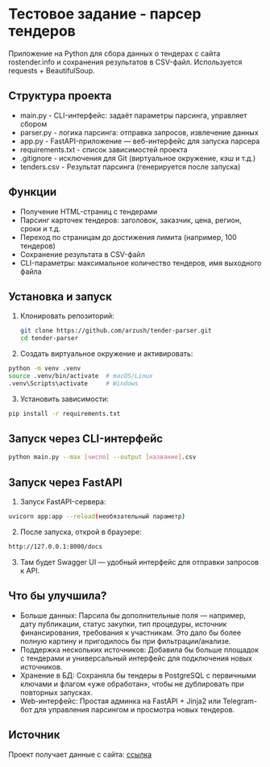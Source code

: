 # Тестовое задание - парсер тендеров

Приложение на Python для сбора данных о тендерах с сайта rostender.info и сохранения результатов в CSV-файл. Используется requests + BeautifulSoup.

## Структура проекта

- main.py - CLI-интерфейс: задаёт параметры парсинга, управляет сбором
- parser.py - логика парсинга: отправка запросов, извлечение данных
- app.py - FastAPI-приложение — веб-интерфейс для запуска парсера
- requirements.txt - список зависимостей проекта
- .gitignore - исключения для Git (виртуальное окружение, кэш и т.д.)
- tenders.csv - Результат парсинга (генерируется после запуска)

## Функции
- Получение HTML-страниц с тендерами
- Парсинг карточек тендеров: заголовок, заказчик, цена, регион, сроки и т.д.
- Переход по страницам до достижения лимита (например, 100 тендеров)
- Сохранение результата в CSV-файл
- CLI-параметры: максимальное количество тендеров, имя выходного файла


## Установка и запуск

1. Клонировать репозиторий:
   ```bash
   git clone https://github.com/arzush/tender-parser.git
   cd tender-parser
   ```

2.	Создать виртуальное окружение и активировать:
   ```bash
   python -m venv .venv
   source .venv/bin/activate  # macOS/Linux
   .venv\Scripts\activate     # Windows
   ```


3.	Установить зависимости:
   ```bash
  pip install -r requirements.txt
  ```


## Запуск через CLI-интерфейс
   ```bash
  python main.py --max [число] --output [название].csv
  ```
## Запуск через FastAPI
1.	Запуск FastAPI-сервера:
```bash
uvicorn app:app --reload(необязательный параметр)
```
2. После запуска, открой в браузере:
```bash
http://127.0.0.1:8000/docs
```
3.	Там будет Swagger UI — удобный интерфейс для отправки запросов к API.

## Что бы улучшила?
- Больше данных: Парсила бы дополнительные поля — например, дату публикации, статус закупки, тип процедуры, источник финансирования, требования к участникам. Это дало бы более полную картину и пригодилось бы при фильтрации/анализе.
- Поддержка нескольких источников: Добавила бы больше площадок с тендерами и универсальный интерфейс для подключения новых источников.
- Хранение в БД: Сохраняла бы тендеры в PostgreSQL с первичными ключами и флагом «уже обработан», чтобы не дублировать при повторных запусках.
- Web-интерфейс: Простая админка на FastAPI + Jinja2 или Telegram-бот для управления парсингом и просмотра новых тендеров.
## Источник

Проект получает данные с сайта: [ссылка](https://rostender.info/extsearch)
